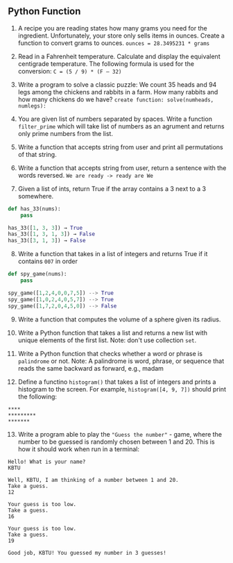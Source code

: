 ## Python Function

1. A recipe you are reading states how many grams you need for the ingredient. Unfortunately, your store only sells items in ounces. Create a function to convert grams to ounces. 
`ounces = 28.3495231 * grams`

2. Read in a Fahrenheit temperature. Calculate and display the equivalent centigrade temperature. The following formula is used for the conversion:
`C = (5 / 9) * (F – 32)`

3. Write a program to solve a classic puzzle: 
We count 35 heads and 94 legs among the chickens and rabbits in a farm. How many rabbits and how many chickens do we have?
`create function: solve(numheads, numlegs):`

4. You are given list of numbers separated by spaces. Write a function `filter_prime` which will take list of numbers as an agrument and returns only prime numbers from the list.

5. Write a function that accepts string from user and print all permutations of that string.

6. Write a function that accepts string from user, return a sentence with the words reversed.
`We are ready -> ready are We`

7. Given a list of ints, return True if the array contains a 3 next to a 3 somewhere.
```python
def has_33(nums):
    pass

has_33([1, 3, 3]) → True
has_33([1, 3, 1, 3]) → False
has_33([3, 1, 3]) → False
```

8. Write a function that takes in a list of integers and returns True if it contains `007` in order
```python
def spy_game(nums):
    pass

spy_game([1,2,4,0,0,7,5]) --> True
spy_game([1,0,2,4,0,5,7]) --> True
spy_game([1,7,2,0,4,5,0]) --> False
```
9. Write a function that computes the volume of a sphere given its radius.

10. Write a Python function that takes a list and returns a new list with unique elements of the first list. Note: don't use collection `set`.

11. Write a Python function that checks whether a word or phrase is `palindrome` or not. Note: A palindrome is word, phrase, or sequence that reads the same backward as forward, e.g., madam

12. Define a functino `histogram()` that takes a list of integers and prints a histogram to the screen. For example, `histogram([4, 9, 7])` should print the following:
```
****
*********
*******
```

13. Write a program able to play the `"Guess the number"` - game, where the number to be guessed is randomly chosen between 1 and 20. This is how it should work when run in a terminal:
``` 
Hello! What is your name?
KBTU

Well, KBTU, I am thinking of a number between 1 and 20.
Take a guess.
12

Your guess is too low.
Take a guess.
16

Your guess is too low.
Take a guess.
19

Good job, KBTU! You guessed my number in 3 guesses!
```



